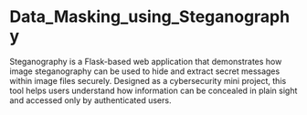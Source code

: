 # Data_Masking_using_Steganography
Steganography is a Flask-based web application that demonstrates how image steganography can be used to hide and extract secret messages within image files securely. Designed as a cybersecurity mini project, this tool helps users understand how information can be concealed in plain sight and accessed only by authenticated users.
